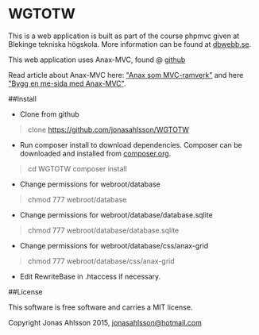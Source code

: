 WGTOTW
======

This is a web application is built as part of the course phpmvc given at Blekinge tekniska högskola. More information can be found at [dbwebb.se](http://dbwebb.se/).

This web application uses Anax-MVC, found @ [github](https://github.com/mosbth/Anax-MVC)

Read article about Anax-MVC here: ["Anax som MVC-ramverk"](http://dbwebb.se/kunskap/anax-som-mvc-ramverk) and here ["Bygg en me-sida med Anax-MVC"](http://dbwebb.se/kunskap/bygg-en-me-sida-med-anax-mvc).


##Install

* Clone from github

> clone https://github.com/jonasahlsson/WGTOTW

* Run composer install to download dependencies. Composer can be downloaded and installed from [composer.org](https://getcomposer.org/).

>cd WGTOTW
>composer install

* Change permissions for webroot/database

> chmod 777 webroot/database

* Change permissions for webroot/database/database.sqlite 

> chmod 777 webroot/database/database.sqlite

* Change permissions for webroot/database/css/anax-grid

> chmod 777 webroot/database/css/anax-grid

* Edit RewriteBase in .htaccess if necessary.



##License

This software is free software and carries a MIT license.


Copyright Jonas Ahlsson 2015, jonasahlsson@hotmail.com
